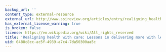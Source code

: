 ```yaml
---
backup_url: ''
content_type: external-resource
external_url: http://www.ssireview.org/articles/entry/realigning_health_with_care
has_external_license_warning: true
is_broken: false
license: https://en.wikipedia.org/wiki/All_rights_reserved
title: 'Realigning health with care: Lessons in delivering more with less'
uid: 0488c8cc-ac5f-4939-a7c4-7da50300aa5c
---
```

